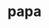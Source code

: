 ---
category: 4-letters
denotation: null
name: papa
reference_link: https://www.etymonline.com/word/papa
root_language: null
root_name: null
title: papa
type: free
word_sums:
- respelling: papa
  sum: 'Papa + '
---